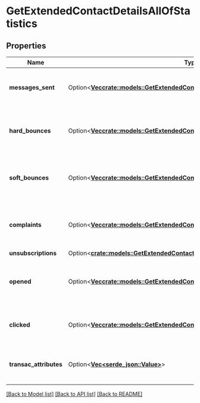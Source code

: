 # GetExtendedContactDetailsAllOfStatistics

## Properties

Name | Type | Description | Notes
------------ | ------------- | ------------- | -------------
**messages_sent** | Option<[**Vec<crate::models::GetExtendedContactDetailsAllOfStatisticsMessagesSent>**](getExtendedContactDetails_allOf_statistics_messagesSent.md)> | Listing of the sent campaign for the contact | [optional]
**hard_bounces** | Option<[**Vec<crate::models::GetExtendedContactDetailsAllOfStatisticsMessagesSent>**](getExtendedContactDetails_allOf_statistics_messagesSent.md)> | Listing of the hardbounes generated by the contact | [optional]
**soft_bounces** | Option<[**Vec<crate::models::GetExtendedContactDetailsAllOfStatisticsMessagesSent>**](getExtendedContactDetails_allOf_statistics_messagesSent.md)> | Listing of the softbounes generated by the contact | [optional]
**complaints** | Option<[**Vec<crate::models::GetExtendedContactDetailsAllOfStatisticsMessagesSent>**](getExtendedContactDetails_allOf_statistics_messagesSent.md)> | Listing of the complaints generated by the contact | [optional]
**unsubscriptions** | Option<[**crate::models::GetExtendedContactDetailsAllOfStatisticsUnsubscriptions**](getExtendedContactDetails_allOf_statistics_unsubscriptions.md)> |  | [optional]
**opened** | Option<[**Vec<crate::models::GetExtendedContactDetailsAllOfStatisticsOpened>**](getExtendedContactDetails_allOf_statistics_opened.md)> | Listing of the openings generated by the contact | [optional]
**clicked** | Option<[**Vec<crate::models::GetExtendedContactDetailsAllOfStatisticsClicked>**](getExtendedContactDetails_allOf_statistics_clicked.md)> | Listing of the clicks generated by the contact | [optional]
**transac_attributes** | Option<[**Vec<serde_json::Value>**](serde_json::Value.md)> | Listing of the transactional attributes for the contact | [optional]

[[Back to Model list]](../README.md#documentation-for-models) [[Back to API list]](../README.md#documentation-for-api-endpoints) [[Back to README]](../README.md)


